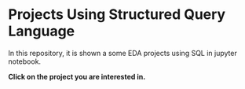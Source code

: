 # Projects Using Structured Query Language

In this repository, it is shown a some EDA projects using SQL in jupyter notebook.

**Click on the project you are interested in.**
